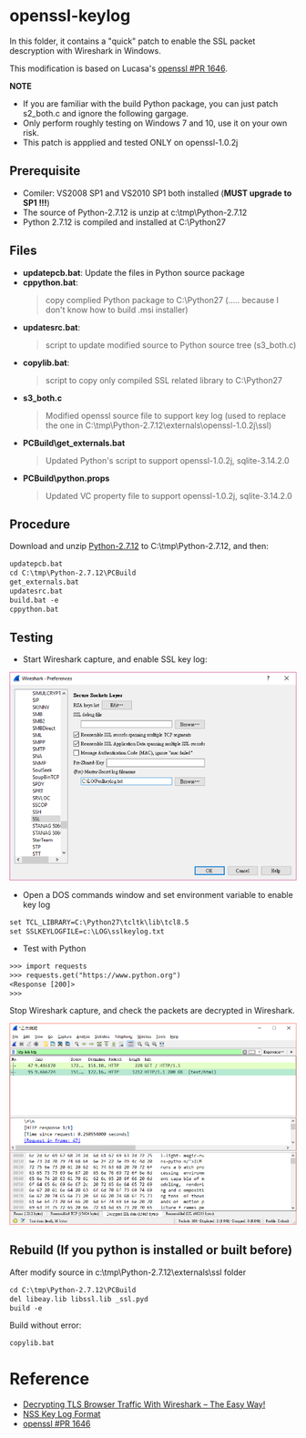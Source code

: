 # openssl-keylog

In this folder, it contains a "quick" patch to enable the SSL packet descryption
with Wireshark in Windows.

This modification is based on Lucasa's [openssl #PR 1646](https://github.com/openssl/openssl/pull/1646).

<b>NOTE</b>
* If you are familiar with the build Python package, you can just patch s2_both.c and ignore the following gargage.
* Only perform roughly testing on Windows 7 and 10, use it on your own risk. 
* This patch is appplied and tested ONLY on openssl-1.0.2j 

## Prerequisite

* Comiler: VS2008 SP1 and VS2010 SP1 both installed (<b>MUST upgrade to SP1 !!!</b>)
* The source of Python-2.7.12 is unzip at c:\tmp\Python-2.7.12
* Python 2.7.12 is compiled and installed at C:\Python27

## Files
* <b>updatepcb.bat</b>:
  Update the files in Python source package 
* <b>cppython.bat</b>:
  >copy complied Python package to C:\Python27 (..... because I don't know 
  how to build .msi installer)	
* <b>updatesrc.bat</b>:
  > script to update modified source to Python source tree (s3_both.c) 
* <b>copylib.bat</b>:
  > script to copy only compiled SSL related library to C:\Python27  
* <b>s3_both.c</b>
  > Modified openssl source file to support key log (used to replace the one in C:\tmp\Python-2.7.12\externals\openssl-1.0.2j\ssl)
* <b>PCBuild\get_externals.bat</b>
  > Updated Python's script to support openssl-1.0.2j, sqlite-3.14.2.0
* <b>PCBuild\python.props</b>
  > Updated VC property file to support openssl-1.0.2j, sqlite-3.14.2.0

## Procedure

Download and unzip [Python-2.7.12](https://www.python.org/ftp/python/2.7.12/Python-2.7.12.tgz) to C:\tmp\Python-2.7.12, and then: 

```
updatepcb.bat
cd C:\tmp\Python-2.7.12\PCBuild
get_externals.bat
updatesrc.bat
build.bat -e
cppython.bat
```
    
## Testing

* Start Wireshark capture, and enable SSL key log:

![sslkeylog.png](sslkeylog.png)


* Open a DOS commands window and set environment variable to enable key log
```
set TCL_LIBRARY=C:\Python27\tcltk\lib\tcl8.5
set SSLKEYLOGFILE=c:\LOG\sslkeylog.txt    
```
* Test with Python

```
>>> import requests
>>> requests.get("https://www.python.org")
<Response [200]>
>>>
```
Stop Wireshark capture, and check the packets are decrypted in Wireshark.

![requests.png](requests.png)

## Rebuild (If you python is installed or built before)

After modify source in c:\tmp\Python-2.7.12\externals\ssl folder
```
cd C:\tmp\Python-2.7.12\PCBuild 
del libeay.lib libssl.lib _ssl.pyd
build -e
```
Build without error:
```
copylib.bat
```

# Reference
* [Decrypting TLS Browser Traffic With Wireshark – The Easy Way!](https://jimshaver.net/2015/02/11/decrypting-tls-browser-traffic-with-wireshark-the-easy-way/)
* [NSS Key Log Format](https://developer.mozilla.org/en-US/docs/Mozilla/Projects/NSS/Key_Log_Format)
* [openssl #PR 1646](https://github.com/openssl/openssl/pull/1646)



